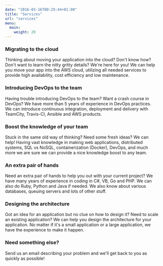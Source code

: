 ```yaml
---
date: "2016-03-16T00:29:44+01:00"
title: "Services"
url: "services"
menu:
  main:
    weight: 20
---
```


### Migrating to the cloud

Thinking about moving your application into the cloud? Don't know how?
Don't want to learn the nitty gritty details? We're here for you! We can help
you move your app into the AWS cloud, utilizing all needed services to provide
high availability, cost efficiency and low maintenance.

### Introducing DevOps to the team

Having trouble introducing DevOps to the team? Want a crash course in DevOps?
We have more than 5 years of experience in DevOps practices. We can introduce
continuous integration, deployment and delivery with TeamCity, Travis-CI,
Ansible and AWS products.

### Boost the knowledge of your team

Stuck in the same old way of thinking? Need some fresh ideas? We can help!
Having vast knowledge in making web applications, distributed systems, SQL
vs NoSQL, containerization (Docker), DevOps, and much more we are sure we can
provide a nice knowledge boost to any team.

### An extra pair of hands

Need an extra pair of hands to help you out with your current project? We have
many years of experience in coding in C#, VB, Go and PHP. We can also do Ruby,
Python and Java if needed.
We also know about various databases, queuing servers and lots of other stuff.

### Designing the architecture

Got an idea for an application but no clue on how to design it? Need to scale
an existing application? We can help you design the architecture for your
application. No matter if it's a small application or a large application, we
have the experience to make it happen.

### Need something else?

Send us an email describing your problem and we'll get back to you as quickly
as possible!

